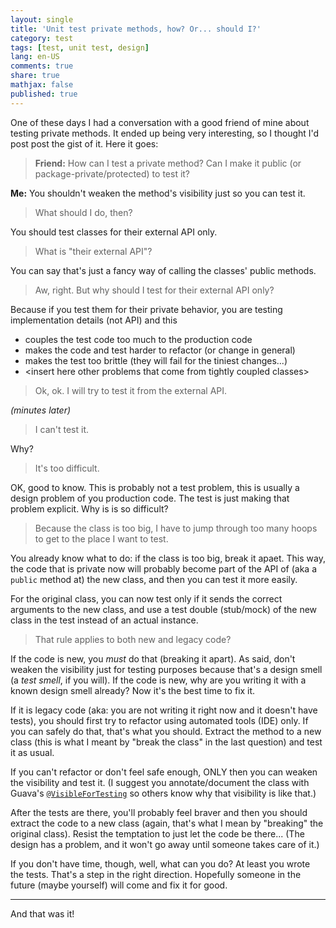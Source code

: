 ```yaml
---
layout: single
title: 'Unit test private methods, how? Or... should I?'
category: test
tags: [test, unit test, design]
lang: en-US
comments: true
share: true
mathjax: false
published: true
---
```


One of these days I had a conversation with a good friend of mine about testing private methods. It ended up being very interesting, so I thought I'd post post the gist of it. Here it goes:

> **Friend:** How can I test a private method? Can I make it public (or package-private/protected) to test it?

**Me:** You shouldn't weaken the method's visibility just so you can test it.

> What should I do, then?

You should test classes for their external API only.

> What is "their external API"?

You can say that's just a fancy way of calling the classes' public methods.

> Aw, right. But why should I test for their external API only?

Because if you test them for their private behavior, you are testing implementation details (not API) and this

  - couples the test code too much to the production code
  - makes the code and test harder to refactor (or change in general)
  - makes the test too brittle (they will fail for the tiniest changes...)
  - \<insert here other problems that come from tightly coupled classes\>

> Ok, ok. I will try to test it from the external API.

*(minutes later)*

> I can't test it.

Why?

> It's too difficult.

OK, good to know. This is probably not a test problem, this is usually a design problem of you production code. The test
is just making that problem explicit. Why is is so difficult?

> Because the class is too big, I have to jump through too many hoops to get to the place I want to test.

You already know what to do: if the class is too big, break it apaet. This way, the code that is private now
will probably become part of the API of (aka a `public` method at) the new class, and then you can test it more easily.

For the original class, you can now test only if it sends the correct arguments to the new class, and use a test double (stub/mock) of the new class in the test instead of an actual instance.

> That rule applies to both new and legacy code?

If the code is new, you *must* do that (breaking it apart). As said, don't weaken the visibility just for testing purposes because that's a design smell (a *test smell*, if you will). If the code is new, why are you writing it with a known design smell already? Now it's the best time to fix it.

If it is legacy code (aka: you are not writing it right now and it doesn't have tests), you should first try to refactor using
automated tools (IDE) only. If you can safely do that, that's what you should. Extract the method to a new class (this is what I meant by "break the class" in the last question) and test it as usual.

If you can't refactor or don't feel safe enough, ONLY then you can weaken the visibility and test it. (I suggest you annotate/document the class with Guava's [`@VisibleForTesting`](https://google.github.io/guava/releases/19.0/api/docs/com/google/common/annotations/VisibleForTesting.html) so others know why that visibility is like that.)

After the tests are there, you'll probably feel braver and then you should extract the code to a new class (again, that's what I mean by "breaking" the original class). Resist the temptation to just let the code be there... (The design has a problem, and it won't go away until someone takes care of it.)

If you don't have time, though, well, what can you do? At least you wrote the tests. That's a step in the right direction. Hopefully someone in the future (maybe yourself) will come and fix it for good.


----

And that was it!
